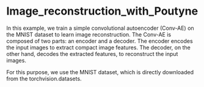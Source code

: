 # Image_reconstruction_with_Poutyne

In this example, we train a simple convolutional autoencoder (Conv-AE) on the MNIST dataset to learn image reconstruction. The Conv-AE is composed of two parts: an encoder and a decoder. The encoder encodes the input images to extract compact image features. The decoder, on the other hand, decodes the extracted features, to reconstruct the input images.

For this purpose, we use the MNIST dataset, which is directly downloaded from the torchvision.datasets.
